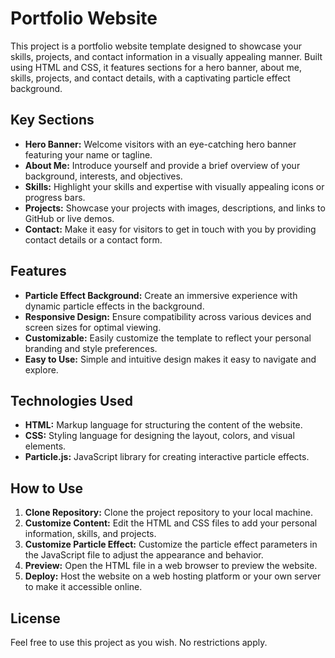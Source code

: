 # Portfolio Website

This project is a portfolio website template designed to showcase your skills, projects, and contact information in a visually appealing manner. Built using HTML and CSS, it features sections for a hero banner, about me, skills, projects, and contact details, with a captivating particle effect background.

## Key Sections

- **Hero Banner:** Welcome visitors with an eye-catching hero banner featuring your name or tagline.
- **About Me:** Introduce yourself and provide a brief overview of your background, interests, and objectives.
- **Skills:** Highlight your skills and expertise with visually appealing icons or progress bars.
- **Projects:** Showcase your projects with images, descriptions, and links to GitHub or live demos.
- **Contact:** Make it easy for visitors to get in touch with you by providing contact details or a contact form.

## Features

- **Particle Effect Background:** Create an immersive experience with dynamic particle effects in the background.
- **Responsive Design:** Ensure compatibility across various devices and screen sizes for optimal viewing.
- **Customizable:** Easily customize the template to reflect your personal branding and style preferences.
- **Easy to Use:** Simple and intuitive design makes it easy to navigate and explore.

## Technologies Used

- **HTML:** Markup language for structuring the content of the website.
- **CSS:** Styling language for designing the layout, colors, and visual elements.
- **Particle.js:** JavaScript library for creating interactive particle effects.

## How to Use

1. **Clone Repository:** Clone the project repository to your local machine.
2. **Customize Content:** Edit the HTML and CSS files to add your personal information, skills, and projects.
3. **Customize Particle Effect:** Customize the particle effect parameters in the JavaScript file to adjust the appearance and behavior.
4. **Preview:** Open the HTML file in a web browser to preview the website.
5. **Deploy:** Host the website on a web hosting platform or your own server to make it accessible online.

## License

Feel free to use this project as you wish. No restrictions apply.
